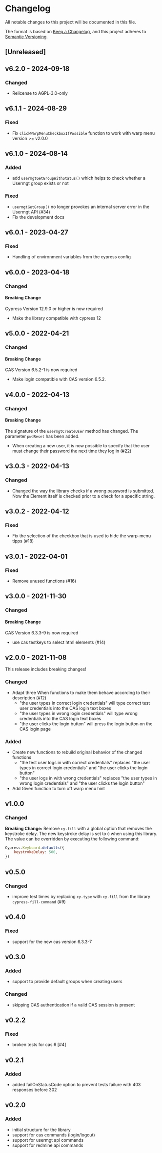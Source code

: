# Changelog
All notable changes to this project will be documented in this file.

The format is based on [Keep a Changelog](https://keepachangelog.com/en/1.0.0/),
and this project adheres to [Semantic Versioning](https://semver.org/spec/v2.0.0.html).

## [Unreleased]

## v6.2.0 - 2024-09-18
### Changed
- Relicense to AGPL-3.0-only

## v6.1.1 - 2024-08-29
### Fixed
- Fix `clickWarpMenuCheckboxIfPossible` function to work with warp menu version >= v2.0.0 

## v6.1.0 - 2024-08-14
### Added
- add `usermgtGetGroupWithStatus()` which helps to check whether a Usermgt group exists or not

### Fixed
- `usermgtGetGroup()` no longer provokes an internal server error in the Usermgt API (#34)
- Fix the development docs

## v6.0.1 - 2023-04-27
### Fixed
- Handling of environment variables from the cypress config

## v6.0.0 - 2023-04-18
### Changed
#### Breaking Change
Cypress Version 12.9.0 or higher is now required
- Make the library compatible with cypress 12

## v5.0.0 - 2022-04-21
### Changed
#### Breaking Change
CAS Version 6.5.2-1 is now required
- Make login compatible with CAS version 6.5.2.

## v4.0.0 - 2022-04-13
### Changed
#### Breaking Change
The signature of the `usermgtCreateUser` method has changed. The parameter `pwdReset` has been added.
- When creating a new user, it is now possible to specify that the user must change their password the next time they 
  log in (#22)

## v3.0.3 - 2022-04-13
### Changed
- Changed the way the library checks if a wrong password is submitted. Now the Element itself is checked prior to a check for a specific string.

## v3.0.2 - 2022-04-12
### Fixed
- Fix the selection of the checkbox that is used to hide the warp-menu tipps (#18)

## v3.0.1 - 2022-04-01
### Fixed
- Remove unused functions (#16)

## v3.0.0 - 2021-11-30
### Changed
#### Breaking Change
CAS Version 6.3.3-9 is now required
- use cas testkeys to select html elements (#14)

## v2.0.0 - 2021-11-08
This release includes breaking changes!
### Changed
- Adapt three When functions to make them behave according to their description  (#12)
  - "the user types in correct login credentials" will type correct test user credentials into the CAS login text boxes
  - "the user types in wrong login credentials" will type wrong credentials into the CAS login text boxes
  - "the user clicks the login button" will press the login button on the CAS login page

### Added
- Create new functions to rebuild original behavior of the changed functions
  - "the test user logs in with correct credentials" replaces "the user types in correct login credentials" and "the user clicks the login button"
  - "the user logs in with wrong credentials" replaces "the user types in wrong login credentials" and "the user clicks the login button"
- Add Given function to turn off warp menu hint

## v1.0.0
### Changed
**Breaking Change:** Remove `cy.fill` with a global option that removes the keystroke delay. The new keystroke delay is set to `0` when using this library. The value can be overridden by executing the following command: 
```javascript
Cypress.Keyboard.defaults({
    keystrokeDelay: 500,
})
```

## v0.5.0
### Changed
* improve test times by replacing `cy.type` with `cy.fill` from the library `cypress-fill-command` (#9)

## v0.4.0
### Fixed
* support for the new cas version 6.3.3-7

## v0.3.0
### Added
* support to provide default groups when creating users

### Changed
* skipping CAS authentication if a valid CAS session is present

## v0.2.2
### Fixed
* broken tests for cas 6 [#4]

## v0.2.1

### Added
* added failOnStatusCode option to prevent tests failure with 403 responses before 302

## v0.2.0

### Added
* initial structure for the library
* support for cas commands (login/logout)
* support for usermgt api commands
* support for redmine api commands
